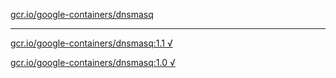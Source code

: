 [gcr.io/google-containers/dnsmasq](https://hub.docker.com/r/anjia0532/google-containers.dnsmasq/tags/) 

----
[gcr.io/google-containers/dnsmasq:1.1 √](https://hub.docker.com/r/anjia0532/google-containers.dnsmasq/tags/)

[gcr.io/google-containers/dnsmasq:1.0 √](https://hub.docker.com/r/anjia0532/google-containers.dnsmasq/tags/)

